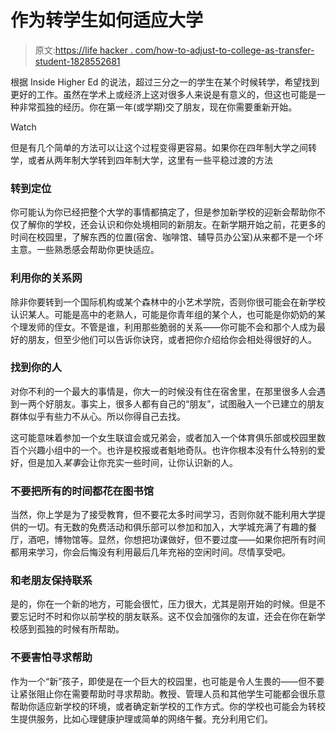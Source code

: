 # 作为转学生如何适应大学

> 原文:[https://life hacker . com/how-to-adjust-to-college-as-transfer-student-1828552681](https://lifehacker.com/how-to-adjust-to-college-as-a-transfer-student-1828552681)

根据 Inside Higher Ed 的说法，超过三分之一的学生在某个时候转学，希望找到更好的工作。虽然在学术上或经济上这对很多人来说是有意义的，但这也可能是一种非常孤独的经历。你在第一年(或学期)交了朋友，现在你需要重新开始。

Watch

但是有几个简单的方法可以让这个过程变得更容易。如果你在四年制大学之间转学，或者从两年制大学转到四年制大学，这里有一些平稳过渡的方法

### 转到定位

你可能认为你已经把整个大学的事情都搞定了，但是参加新学校的迎新会帮助你不仅了解你的学校，还会认识和你处境相同的新朋友。在新学期开始之前，花更多的时间在校园里，了解东西的位置(宿舍、咖啡馆、辅导员办公室)从来都不是一个坏主意。一些熟悉感会帮助你更快适应。

### 利用你的关系网

除非你要转到一个国际机构或某个森林中的小艺术学院，否则你很可能会在新学校认识某人。可能是高中的老熟人，可能是你青年组的某个人，也可能是你奶奶的某个理发师的侄女。不管是谁，利用那些脆弱的关系——你可能不会和那个人成为最好的朋友，但至少他们可以告诉你诀窍，或者把你介绍给你会相处得很好的人。

### 找到你的人

对你不利的一个最大的事情是，你大一的时候没有住在宿舍里，在那里很多人会遇到一两个好朋友。事实上，很多人都有自己的“朋友”，试图融入一个已建立的朋友群体似乎有些力不从心。所以你得自己去找。

这可能意味着参加一个女生联谊会或兄弟会，或者加入一个体育俱乐部或校园里数百个兴趣小组中的一个。也许是校报或者魁地奇队。也许你根本没有什么特别的爱好，但是加入*某事*会让你充实一些时间，让你认识新的人。

### 不要把所有的时间都花在图书馆

当然，你上学是为了接受教育，但不要花太多时间学习，否则你就不能利用大学提供的一切。有无数的免费活动和俱乐部可以参加和加入，大学城充满了有趣的餐厅，酒吧，博物馆等。显然，你想把功课做好，但不要过度——如果你把所有时间都用来学习，你会后悔没有利用最后几年充裕的空闲时间。尽情享受吧。

### 和老朋友保持联系

是的，你在一个新的地方，可能会很忙，压力很大，尤其是刚开始的时候。但是不要忘记时不时和你以前学校的朋友联系。这不仅会加强你的友谊，还会在你在新学校感到孤独的时候有所帮助。

### 不要害怕寻求帮助

作为一个“新”孩子，即使是在一个巨大的校园里，也可能是令人生畏的——但不要让紧张阻止你在需要帮助时寻求帮助。教授、管理人员和其他学生可能都会很乐意帮助你适应新学校的环境，或者确定新学校的工作方式。你的学校也可能会为转校生提供服务，比如心理健康护理或简单的网络午餐。充分利用它们。